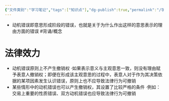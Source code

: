 ```yaml
---
{"文件类别":"学习笔记","tags":["知识点"],"dg-publish":true,"permalink":"/学习笔记/知识点cheese/动机错误/","dgPassFrontmatter":true}
---
```


- 动机错误即意思形成阶段的错误，也就是关于为什么作出这样的意思表示的理由方面的错误 #背诵/概念 
# 法律效力
- 动机错误原则上不产生撤销权
·如果表示意义与主观意思一致，则没有理由赋予表意人撤销权；即便在形成该主观意思的过程中，表意人对于作为其决策依据的某项因素发生认识错误，原则上也不应导致法律行为可撤销
- 某些情形中的动机错误也可以产生撤销权，其设置了比较严格的条件
·例如：交易上重要的性质错误、双方动机错误也应导致法律行为可撤销